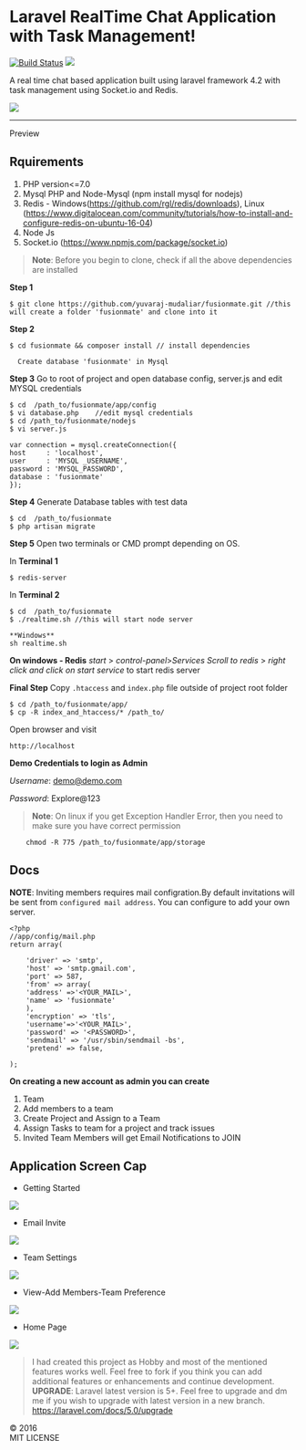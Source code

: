 Laravel RealTime Chat Application with Task Management!
===================



[![Build Status](https://scrutinizer-ci.com/g/yuvaraj-mudaliar/fusionmate/badges/build.png?b=master)](https://scrutinizer-ci.com/g/yuvaraj-mudaliar/fusionmate/build-status/master)
![](https://scrutinizer-ci.com/g/yuvaraj-mudaliar/fusionmate/badges/quality-score.png?b=master)

A real time chat based application built using laravel framework 4.2 with task management using Socket.io and Redis.

![](https://raw.githubusercontent.com/yuvaraj-mudaliar/fusionmate/master/public/plugins/gif/211.gif)

----------

Preview


Rquirements
-------------
 1. PHP  version<=7.0
 2. Mysql PHP and Node-Mysql (npm install mysql for nodejs)
 3. Redis - Windows(https://github.com/rgl/redis/downloads), Linux (https://www.digitalocean.com/community/tutorials/how-to-install-and-configure-redis-on-ubuntu-16-04)
 4. Node Js
 5. Socket.io (https://www.npmjs.com/package/socket.io)

> **Note**: Before you begin to clone, check if all the above dependencies are installed

**Step 1**

   
    
    $ git clone https://github.com/yuvaraj-mudaliar/fusionmate.git //this will create a folder 'fusionmate' and clone into it
      
   
**Step 2**

    $ cd fusionmate && composer install // install dependencies
    
      Create database 'fusionmate' in Mysql

**Step 3**
Go to root of project and open database config, server.js and edit MYSQL credentials

    $ cd  /path_to/fusionmate/app/config
    $ vi database.php    //edit mysql credentials
    $ cd /path_to/fusionmate/nodejs
    $ vi server.js
    	
	var connection = mysql.createConnection({
  	host     : 'localhost',
  	user     : 'MYSQL _USERNAME',
  	password : 'MYSQL_PASSWORD',
  	database : 'fusionmate'
	});
	
**Step 4**
Generate Database tables with test data
   

    $ cd  /path_to/fusionmate
    $ php artisan migrate
**Step 5**
Open two terminals or CMD prompt depending on OS.

In **Terminal 1**

    $ redis-server
In **Terminal 2**
   

    $ cd  /path_to/fusionmate
    $ ./realtime.sh //this will start node server
    
    **Windows**
    sh realtime.sh
  **On windows - Redis** 
  *start* > *control-panel*>*Services*
  *Scroll to redis* > *right click and click on start service* to start redis server

**Final Step**
Copy `.htaccess` and `index.php` file outside of project root folder

    $ cd /path_to/fusionmate/app/
    $ cp -R index_and_htaccess/* /path_to/

Open browser and visit 

    http://localhost

**Demo Credentials to login as Admin**

*Username*: demo@demo.com

*Password*: Explore@123

> **Note**: On linux if you get Exception Handler Error, then you need to make sure you have correct permission
	    
	    chmod -R 775 /path_to/fusionmate/app/storage

**Docs**
----

**NOTE**: Inviting members requires mail configration.By default invitations will be sent from `configured mail address`.
You can configure to add your own server.

    <?php
    //app/config/mail.php
    return array(
     
        'driver' => 'smtp',
        'host' => 'smtp.gmail.com',
        'port' => 587,
        'from' => array(
        'address' =>'<YOUR_MAIL>', 
        'name' => 'fusionmate'
        ),
        'encryption' => 'tls',
        'username'=>'<YOUR_MAIL>',
        'password' => '<PASSWORD>',
        'sendmail' => '/usr/sbin/sendmail -bs',
        'pretend' => false,
     
    );

 **On creating a new account as admin you can create**
			

 1. Team
 2. Add members to a team		 
 3. Create Project and Assign to a Team
 4. Assign Tasks to team for a project and track issues
 5. Invited Team Members will get Email Notifications to JOIN

## **Application Screen Cap** ##

 - Getting Started

![](https://github.com/yuvaraj-mudaliar/fusionmate/blob/master/public/plugins/gif/team.png?raw=true)

- Email Invite

![](https://github.com/yuvaraj-mudaliar/fusionmate/blob/master/public/plugins/gif/Invitation.png?raw=true)
 
 - Team Settings

![](https://github.com/yuvaraj-mudaliar/fusionmate/blob/master/public/plugins/gif/team_settings.png?raw=true)

 - View-Add Members-Team Preference

![](https://github.com/yuvaraj-mudaliar/fusionmate/blob/master/public/plugins/gif/team_pref.png?raw=true)

- Home Page

![](https://github.com/yuvaraj-mudaliar/fusionmate/blob/master/public/plugins/gif/home.png?raw=true)


> I had created this project as  Hobby and most of the mentioned features works well.
> Feel free to fork if you think you can add additional features or enhancements and continue development.
> **UPGRADE**:  Laravel latest version is 5+. Feel free to upgrade and dm me if you wish to upgrade with latest version in a new branch.
> https://laravel.com/docs/5.0/upgrade

&copy; 2016   
MIT LICENSE

 
